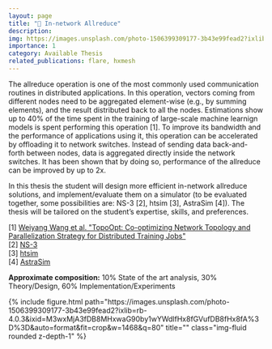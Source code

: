 ```yaml
---
layout: page
title: "🔀 In-network Allreduce"
description: 
img: https://images.unsplash.com/photo-1506399309177-3b43e99fead2?ixlib=rb-4.0.3&ixid=M3wxMjA3fDB8MHxwaG90by1wYWdlfHx8fGVufDB8fHx8fA%3D%3D&auto=format&fit=crop&w=1468&q=80
importance: 1
category: Available Thesis
related_publications: flare, hxmesh
---
```


The allreduce operation is one of the most commonly used communication routines in distributed applications. In this operation, vectors coming from different nodes need to be aggregated element-wise (e.g., by summing elements), and the result distributed back to all the nodes. Estimations show up to 40% of the time spent in the training of large-scale machine learnign models is spent performing this operation [1]. To improve its bandwidth and the performance of applications using it, this operation can be accelerated by offloading it to network switches. Instead of sending data back-and-forth between nodes, data is aggregated directly inside the network switches. It has been shown that by doing so, performance of the allreduce can be improved by up to 2x.

In this thesis the student will design more efficient in-network allreduce solutions, and implement/evaluate them on a simulator (to be evaluated together, some possibilities are: NS-3 [2], htsim [3], AstraSim [4]). The thesis will be tailored on the student’s expertise, skills, and preferences.

[1] <a href="https://www.usenix.org/conference/nsdi23/presentation/wang-weiyang">Weiyang Wang et al. "TopoOpt: Co-optimizing Network Topology and Parallelization Strategy for Distributed Training Jobs"</a><br>
[2] <a href="https://www.nsnam.org/">NS-3</a><br>
[3] <a href="https://github.com/kellianhunt/htsim">htsim</a><br>
[4] <a href="https://github.com/astra-sim/astra-sim">AstraSim</a><br>
 
<b>Approximate composition:</b> 10% State of the art analysis, 30% Theory/Design, 60% Implementation/Experiments

<div class="row">
    <div class="col-sm mt-3 mt-md-0">
        {% include figure.html path="https://images.unsplash.com/photo-1506399309177-3b43e99fead2?ixlib=rb-4.0.3&ixid=M3wxMjA3fDB8MHxwaG90by1wYWdlfHx8fGVufDB8fHx8fA%3D%3D&auto=format&fit=crop&w=1468&q=80" title="" class="img-fluid rounded z-depth-1" %}
    </div>
</div>